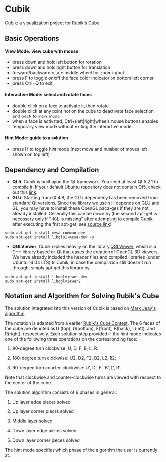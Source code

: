 Cubik
=====

Cubik: a visualization project for Rubik's Cube

## Basic Operations

#### View Mode: view cube with mouse
+ press down and hold left button for roration
+ press down and hold right button for translation
+ forward/backward rotate middle wheel for zoom in/out
+ press F to toggle on/off the face color indicator on bottom left corner
+ press Ctrl+Q to exit

#### Interactive Mode: select and rotate faces
+ double click on a face to activate it, then rotate
+ double click at any point not on the cube to deactivate face selection and back to view mode
+ when a face is activated, Ctrl+(left|right|wheel) mouse buttons enables temporary view mode without exiting the interactive mode

#### Hint Mode: guide to a solution
+ press H to toggle hint mode (next move and number of moves left shown on top left)

## Dependency and Compilation
+ **Qt 5**: Cubik is built upon the Qt framework. You need at least Qt 5.2.1 to compile it. If your default Ubuntu repository does not contain Qt5, check out this [link](http://askubuntu.com/questions/279421/how-can-i-install-qt-5-x-on-12-04-lts).
+ **GLU**: Starting from Qt 4.8, the GLU dependecy has been removed from standard Qt versions. Since the library we use still depends on GLU and GL, you may have to install these OpenGL pacakges if they are not already installed. Generally this can be down by (the second apt-get is necessary only if "-lGL is missing" after attempting to compile Cubik after executing the first apt-get; see [source link](http://qt-project.org/forums/viewthread/23855/#110514))
```
sudo apt-get install mesa-common-dev
sudo apt-get install libglu1-mesa-dev -y
```
+ **QGLViewer**: Cubik replies heavily on the library [QGLViewer](http://www.libqglviewer.com/), which is a C++ library based on Qt that eases the creation of OpenGL 3D viewers. We have already included the header files and compiled libraries (under Ubuntu 14.04 LTS) to Cubik; in case the compilation still doesn't run through, simply apt-get this library by
```
sudo apt-get install libqglviewer-dev
sudo apt-get install libqglviewer2
```

## Notation and Algorithm for Solving Rubik's Cube
The solution integrated into this version of Cubik is based on [Mark Jeay's algorithm](http://www.jeays.net/rubiks.htm).

The notation is adapted from a earlier [Rubik's Cube Contest](http://tomas.rokicki.com/cubecontest/). The 6 faces of the cube are denoted as U (top), D(bottom), F(front), B(back), L(left), and R(right), respectively. Each solution step provided in the hint mode indicates one of the following three operations on the corresponding face:

1. 90-degree turn clockwise: U, D, F, B, L, R.

2. 180-degree turn clockwise: U2, D2, F2, B2, L2, R2;

3. 90-degree turn counter-clockwise: U', D', F', B', L', R'.

Note that clockwise and counter-clockwise turns are viewed with respect to the center of the cube.

The solution algorithm consists of 6 phases in general:

1. Up layer edge pieces solved
 
2. Up layer corner pieces solved

3. Middle layer solved

4. Down layer edge pieces solved

5. Down layer corner pieces solved

The hint mode specifies which phase of the algorithm the user is currently at.
